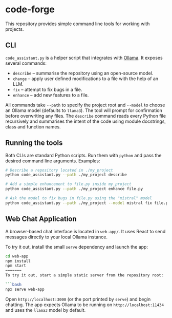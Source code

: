 # code-forge

This repository provides simple command line tools for working with projects.

## CLI

`code_assistant.py` is a helper script that integrates with [Ollama](https://ollama.com/).
It exposes several commands:

- `describe` – summarise the repository using an open-source model.
- `change` – apply user defined modifications to a file with the help of an LLM.
- `fix` – attempt to fix bugs in a file.
- `enhance` – add new features to a file.

All commands take `--path` to specify the project root and `--model` to choose an Ollama model (defaults to `llama3`). The tool will prompt for confirmation before overwriting any files. The `describe` command reads every Python file recursively and summarises the intent of the code using module docstrings, class and function names.

## Running the tools

Both CLIs are standard Python scripts. Run them with `python` and pass the desired command line arguments. Examples:

```bash
# Describe a repository located in ./my_project
python code_assistant.py --path ./my_project describe

# Add a simple enhancement to file.py inside my_project
python code_assistant.py --path ./my_project enhance file.py

# Ask the model to fix bugs in file.py using the "mistral" model
python code_assistant.py --path ./my_project --model mistral fix file.py
```

## Web Chat Application

A browser-based chat interface is located in `web-app/`. It uses React to send messages directly to your local Ollama instance.

To try it out, install the small `serve` dependency and launch the app:

```bash
cd web-app
npm install
npm start
=======
To try it out, start a simple static server from the repository root:

```bash
npx serve web-app
```

Open `http://localhost:3000` (or the port printed by `serve`) and begin chatting. The app expects Ollama to be running on `http://localhost:11434` and uses the `llama3` model by default.
